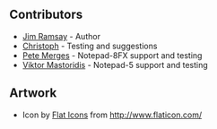 Contributors
------------

- [Jim Ramsay](mailto:i.am@jimramsay.com) - Author
- [Christoph](mailto:soffioalcuore@posteo.net) - Testing and suggestions
- [Pete Merges](mailto:pdmerges@gmail.com) - Notepad-8FX support and testing
- [Viktor Mastoridis](mailto:viktor.mastoridis@gmail.com) - Notepad-5 support and testing

Artwork
-------

- Icon by [Flat Icons](https://www.flaticon.com/authors/flat-icons) from http://www.flaticon.com/
